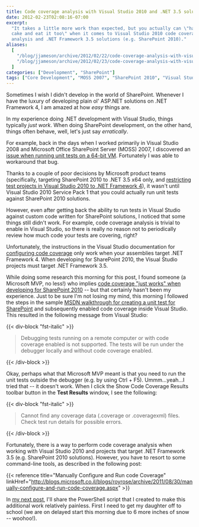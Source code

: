 ```yaml
---
title: Code coverage analysis with Visual Studio 2010 and .NET 3.5 solutions (e.g. SharePoint 2010)
date: 2012-02-23T02:08:16-07:00
excerpt:
  "It takes a little more work than expected, but you actually can \"have your
  cake and eat it too\" when it comes to Visual Studio 2010 code coverage
  analysis and .NET Framework 3.5 solutions (e.g. SharePoint 2010)."
aliases:
  [
    "/blog/jjameson/archive/2012/02/22/code-coverage-analysis-with-visual-studio-2010-and-net-3.aspx",
    "/blog/jjameson/archive/2012/02/23/code-coverage-analysis-with-visual-studio-2010-and-net-3.aspx",
  ]
categories: ["Development", "SharePoint"]
tags: ["Core Development", "MOSS 2007", "SharePoint 2010", "Visual Studio"]
---
```


Sometimes I wish I didn't develop in the world of SharePoint. Whenever I have
the luxury of developing plain ol' ASP.NET solutions on .NET Framework 4, I am
amazed at how _easy_ things are.

In my experience doing .NET development with Visual Studio, things typically
_just work_. When doing SharePoint development, on the other hand, things often
behave, well, let's just say _erratically_.

For example, back in the days when I worked primarily in Visual Studio 2008 and
Microsoft Office SharePoint Server (MOSS) 2007, I discovered an
[issue when running unit tests on a 64-bit VM](/blog/jjameson/2009/10/08/web-application-at-could-not-be-found-error-on-moss-2007-x64).
Fortunately I was able to workaround that bug.

Thanks to a couple of poor decisions by Microsoft product teams (specifically,
targeting SharePoint 2010 to .NET 3.5 x64 only, and
[restricting test projects in Visual Studio 2010 to .NET Framework 4](/blog/jjameson/2010/04/28/test-projects-in-visual-studio-2010-must-target-net-framework-4)),
it wasn't until Visual Studio 2010 Service Pack 1 that you could actually run
unit tests against SharePoint 2010 solutions.

However, even after getting back the ability to run tests in Visual Studio
against custom code written for SharePoint solutions, I noticed that some things
still didn't work. For example, code coverage analysis is trivial to enable in
Visual Studio, so there is really no reason not to periodically review how much
code your tests are covering, right?

Unfortunately, the instructions in the Visual Studio documentation for
[configuring code coverage](http://msdn.microsoft.com/en-us/library/dd504821.aspx)
only work when your assemblies target .NET Framework 4. When developing for
SharePoint 2010, the Visual Studio projects must target .NET Framework 3.5.

While doing some research this morning for this post, I found someone (a
Microsoft MVP, no less!) who implies
[code coverage "just works" when developing for SharePoint 2010](https://msmvps.com/blogs/sundar_narasiman/archive/2011/11/16/enabling-code-coverage-for-sharepoint-2010-automated-unit-tests.aspx)
-- but that certainly hasn't been my experience. Just to be sure I'm not losing
my mind, this morning I followed the steps in the sample
[MSDN walkthrough for creating a unit test for SharePoint](http://msdn.microsoft.com/en-us/library/gg599006.aspx)
and subsequently enabled code coverage inside Visual Studio. This resulted in
the following message from Visual Studio:

{{< div-block "fst-italic" >}}

> Debugging tests running on a remote computer or with code coverage enabled is
> not supported. The tests will be run under the debugger locally and without
> code coverage enabled.

{{< /div-block >}}

Okay, perhaps what that Microsoft MVP meant is that you need to run the unit
tests outside the debugger (e.g. by using Ctrl + F5). Ummm...yeah...I tried that
-- it doesn't work. When I click the Show Code Coverage Results toolbar button
in the **Test Results** window, I see the following:

{{< div-block "fst-italic" >}}

> Cannot find any coverage data (.coverage or .coveragexml) files. Check test
> run details for possible errors.

{{< /div-block >}}

Fortunately, there is a way to perform code coverage analysis when working with
Visual Studio 2010 and projects that target .NET Framework 3.5 (e.g. SharePoint
2010 solutions). However, you have to resort to some command-line tools, as
described in the following post:

{{< reference title="Manually Configure and Run code Coverage"
linkHref="http://blogs.microsoft.co.il/blogs/royrose/archive/2011/08/30/manually-configure-and-run-code-coverage.aspx" >}}

In
[my next post](/blog/jjameson/2012/02/23/use-powershell-to-alleviate-the-pain-of-code-coverage-analysis),
I'll share the PowerShell script that I created to make this additional work
relatively painless. First I need to get my daughter off to school (we are on
delayed start this morning due to 6 more inches of snow -- woohoo!).
